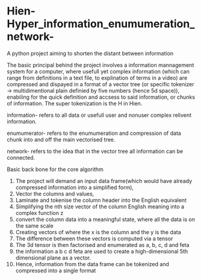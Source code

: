 # Hien-Hyper_information_enumumeration_network-
A python project aiming to shorten the distant between information 

The basic principal behind the project involves a information mannagement system for a computer, 
where usefull yet complex information (which can range from definitions in a text file, to explination of terms in a video)
are compressed and dispayed in a format of a vector tree (or specific tokenizer -> multidimentional plain definied by five numbers (hence 5d space)), 
enabiling for the quick definition and accsess to said information, or chunks of information. The super tokenization is the H in Hien.

information- refers to all data or usefull user and nonuser complex relivent information.

enumumerator- refers to the enumumeration and compression of data chunk into and off the main vectorised tree.

network- refers to the idea that in the vector tree all information can be connected.

Basic back bone for the core algorithm
1.	The project will demand an input data frame(which would have already compressed information into a simplified form), 
2.	Vector the columns and values, 
3.	Laminate and tokenise the column header into the English equivalent
4.	Simplifying the nth size vector of the column English meaning into a complex function z
5.	convert the column data into a meaningful state, where all the data is on the same scale
6.	Creating vectors of where the x is the column and the y is the data
7.	The difference between these vectors is computed via a tensor
8.	The 3d tensor is then factorised and enumerated as a, b, c, d and feta
9.	the information a b c d feta are used to create a high-dimensional 5th dimensional plane as a vector. 
10.	Hence, information from the data frame can be tokenized and compressed into a single format

